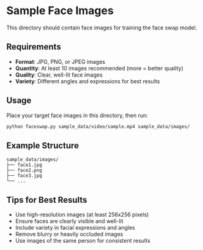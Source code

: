 # Sample Face Images

This directory should contain face images for training the face swap model.

## Requirements

- **Format**: JPG, PNG, or JPEG images
- **Quantity**: At least 10 images recommended (more = better quality)
- **Quality**: Clear, well-lit face images
- **Variety**: Different angles and expressions for best results

## Usage

Place your target face images in this directory, then run:

```bash
python faceswap.py sample_data/video/sample.mp4 sample_data/images/
```

## Example Structure

```
sample_data/images/
├── face1.jpg
├── face2.png
├── face3.jpg
└── ...
```

## Tips for Best Results

- Use high-resolution images (at least 256x256 pixels)
- Ensure faces are clearly visible and well-lit
- Include variety in facial expressions and angles
- Remove blurry or heavily occluded images
- Use images of the same person for consistent results